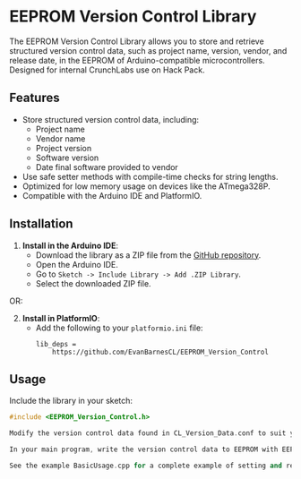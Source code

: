 # EEPROM Version Control Library

The EEPROM Version Control Library allows you to store and retrieve structured version control data, such as project name, version, vendor, and release date, in the EEPROM of Arduino-compatible microcontrollers.
Designed for internal CrunchLabs use on Hack Pack.

## Features

- Store structured version control data, including:
  - Project name
  - Vendor name
  - Project version
  - Software version
  - Date final software provided to vendor
- Use safe setter methods with compile-time checks for string lengths.
- Optimized for low memory usage on devices like the ATmega328P.
- Compatible with the Arduino IDE and PlatformIO.

## Installation

1. **Install in the Arduino IDE**:
   - Download the library as a ZIP file from the [GitHub repository](https://github.com/EvanBarnesCL/EEPROM_Version_Control).
   - Open the Arduino IDE.
   - Go to `Sketch -> Include Library -> Add .ZIP Library`.
   - Select the downloaded ZIP file.

OR:

2. **Install in PlatformIO**:
   - Add the following to your `platformio.ini` file:
     ```
     lib_deps =
         https://github.com/EvanBarnesCL/EEPROM_Version_Control
     ```

## Usage

Include the library in your sketch:
```cpp
#include <EEPROM_Version_Control.h>

Modify the version control data found in CL_Version_Data.conf to suit your needs.

In your main program, write the version control data to EEPROM with EEPROMVersionControl::writeDataToEEPROM().

See the example BasicUsage.cpp for a complete example of setting and retrieving data.